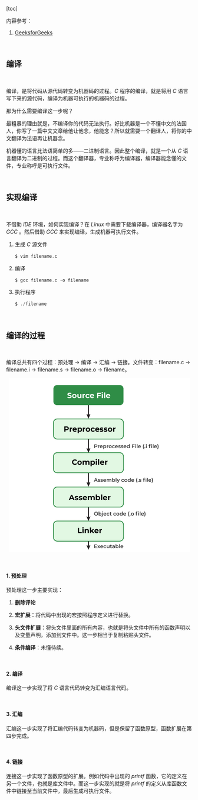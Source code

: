 [toc]

内容参考：

1. [GeeksforGeeks](https://www.geeksforgeeks.org/compiling-a-c-program-behind-the-scenes/?ref=lbp)

<br>

## **编译**

<br>

编译，是将代码从源代码转变为机器码的过程。*C* 程序的编译，就是将用 *C* 语言写下来的源代码，编译为机器可执行的机器码的过程。

那为什么需要编译这一步呢？

最粗暴的理由就是，不编译你的代码无法执行。好比机器是一个不懂中文的法国人，你写了一篇中文文章给他让他念，他能念？所以就需要一个翻译人，将你的中文翻译为法语再让机器念。

机器懂的语言比法语简单的多——二进制语言。因此整个编译，就是一个从 *C* 语言翻译为二进制的过程。而这个翻译器，专业称呼为编译器，编译器能念懂的文件，专业称呼是可执行文件。

<br>

## **实现编译**

<br>

不借助 *IDE* 环境，如何实现编译？在 *Linux* 中需要下载编译器，编译器名字为 *GCC* 。然后借助 *GCC* 来实现编译，生成机器可执行文件。

1. 生成 *C* 源文件

    ```C
    $ vim filename.c
    ```

2. 编译

    ```c
    $ gcc filename.c -o filename
    ```

3. 执行程序
    
    ```c
    $ ./filename
    ```

<br>

## **编译的过程**

<br>

编译总共有四个过程：预处理 -> 编译 -> 汇编 -> 链接。文件转变：filename.c -> filename.i -> filename.s -> filename.o -> filename。

<center>

![Compilation Process in C](https://github.com/WBlackhole/CS50_note/blob/master/pic/Compilation-Process-in-C.png?raw=true "C的编译过程")

</center>

<br>

#### **1. 预处理**
    
预处理这一步主要实现：

1. **删除评论**

2. **宏扩展**：将代码中出现的宏按照程序定义进行替换。

3. **头文件扩展**：将头文件里面的所有内容，也就是将头文件中所有的函数声明以及变量声明，添加到文件中。这一步相当于复制粘贴头文件。

4. **条件编译**：未懂待续。


<br>

#### **2. 编译**

编译这一步实现了将 *C* 语言代码转变为汇编语言代码。

<br>

#### **3. 汇编**

汇编这一步实现了将汇编代码转变为机器码，但是保留了函数原型，函数扩展在第四步完成。

<br>

#### **4. 链接**

连接这一步实现了函数原型的扩展。例如代码中出现的 *printf* 函数，它的定义在另一个文件，也就是库文件中。而这一步实现的就是将 *printf* 的定义从库函数文件中链接至当前文件中，最后生成可执行文件。
